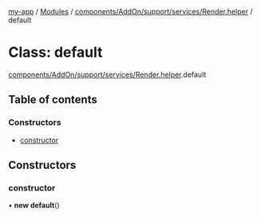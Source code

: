 [my-app](../README.md) / [Modules](../modules.md) / [components/AddOn/support/services/Render.helper](../modules/components_AddOn_support_services_Render_helper.md) / default

# Class: default

[components/AddOn/support/services/Render.helper](../modules/components_AddOn_support_services_Render_helper.md).default

## Table of contents

### Constructors

- [constructor](components_AddOn_support_services_Render_helper.default.md#constructor)

## Constructors

### constructor

• **new default**()
